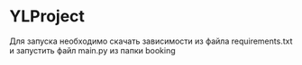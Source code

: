# YLProject
Для запуска необходимо скачать зависимости из файла requirements.txt и запустить файл main.py из папки booking
